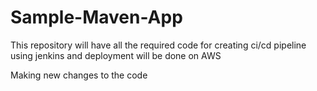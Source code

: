 # Sample-Maven-App
This repository will have all the required code for creating ci/cd pipeline using jenkins and deployment will be done on AWS 


Making new changes to the code
